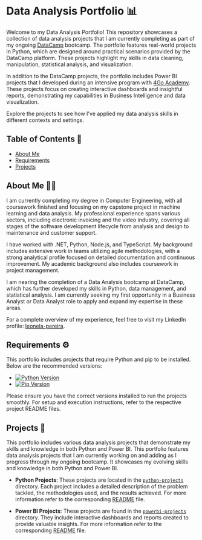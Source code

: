 # Data Analysis Portfolio 📊

Welcome to my Data Analysis Portfolio! This repository showcases a collection of data analysis projects that I am currently completing as part of my ongoing [DataCamp](https://app.datacamp.com/) bootcamp. The portfolio features real-world projects in Python, which are designed around practical scenarios provided by the DataCamp platform. These projects highlight my skills in data cleaning, manipulation, statistical analysis, and visualization.

In addition to the DataCamp projects, the portfolio includes Power BI projects that I developed during an intensive program with [4Go Academy](https://4goacademy.com/). These projects focus on creating interactive dashboards and insightful reports, demonstrating my capabilities in Business Intelligence and data visualization.

Explore the projects to see how I've applied my data analysis skills in different contexts and settings.


## Table of Contents 📑

- [About Me](#about-me-)
- [Requirements](#requirements-️)
- [Projects](#projects-)


## About Me 👩‍💻

I am currently completing my degree in Computer Engineering, with all coursework finished and focusing on my capstone project in machine learning and data analysis. My professional experience spans various sectors, including electronic invoicing and the video industry, covering all stages of the software development lifecycle from analysis and design to maintenance and customer support.

I have worked with .NET, Python, Node.js, and TypeScript. My background includes extensive work in teams utilizing agile methodologies, with a strong analytical profile focused on detailed documentation and continuous improvement. My academic background also includes coursework in project management.

I am nearing the completion of a Data Analysis bootcamp at DataCamp, which has further developed my skills in Python, data management, and statistical analysis. I am currently seeking my first opportunity in a Business Analyst or Data Analyst role to apply and expand my expertise in these areas.

For a complete overview of my experience, feel free to visit my LinkedIn profile: [leonela-pereira](https://www.linkedin.com/in/leonela-pereira/).


## Requirements ⚙️

This portfolio includes projects that require Python and pip to be installed. Below are the recommended versions:
- [![Python Version](https://img.shields.io/badge/python-3.12.3-darkgreen)](https://docs.python.org/3/)
- [![Pip Version](https://img.shields.io/badge/pip-24.2-darkgreen)](https://pip.pypa.io/en/stable/)

Please ensure you have the correct versions installed to run the projects smoothly. For setup and execution instructions, refer to the respective project README files.


## Projects 📂

This portfolio includes various data analysis projects that demonstrate my skills and knowledge in both Python and Power BI.
This portfolio features data analysis projects that I am currently working on and adding as I progress through my ongoing bootcamp. It showcases my evolving skills and knowledge in both Python and Power BI.

- **Python Projects**: These projects are located in the [`python-projects`](./projects/python-projects/) directory. Each project includes a detailed description of the problem tackled, the methodologies used, and the results achieved. For more information refer to the corresponding [README](./projects/python-projects/README.md) file.

- **Power BI Projects**: These projects are found in the [`powerbi-projects`](./projects/powerbi-projects/) directory. They include interactive dashboards and reports created to provide valuable insights. For more information refer to the corresponding [README](./projects/powerbi-projects/README.md) file.

